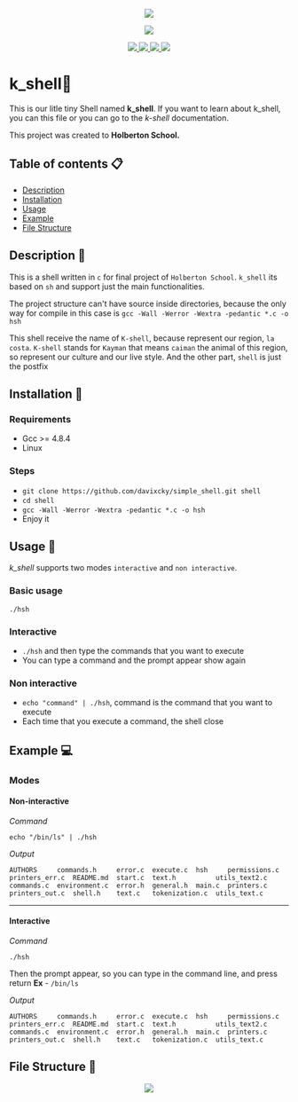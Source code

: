 <p align="center"><img src= "https://i.imgur.com/vnjf5fi.png" /></p>
<p align="center"> <img src = "https://hotemoji.com/images/emoji/8/1xbdigiqloc38.png" /></p>

<p align="center"> 
 <a href="https://intranet.hbtn.io/projects/235" alt="Contributors">
        <img src="https://img.shields.io/badge/Mandatory-25%25-blue" />
</a>
 <a href="https://intranet.hbtn.io/projects/235" alt="Contributors">
       <img src="https://img.shields.io/badge/Advanced-0%25-green" />
 </a>
 <a href="http://simple-shell.me/" alt="Contributors">
		 <img src="https://img.shields.io/badge/Wiki-html%3A%2F%2F-orange" />
</a>
 <a href="https://intranet.hbtn.io/projects/235" alt="Contributors">
        <img src="https://img.shields.io/badge/Cohort-11-red" />
</a>    
</p>

##

# k_shell:crocodile:
This is our litle tiny Shell named **k_shell**. If you want to learn about k_shell, you can this file or you can go to the *k-shell* documentation. 

This project was created to **Holberton School.**

## Table of contents :clipboard:

 - [Description](https://github.com/davixcky/simple_shell#description-triangular_ruler)
 - [Installation](https://github.com/davixcky/simple_shell#installation-floppy_disk)
 - [Usage](https://github.com/davixcky/simple_shell#usage-hammer)
 - [Example](https://github.com/davixcky/simple_shell#example-computer)
 - [File Structure](https://github.com/davixcky/simple_shell#file-structure-file_folder)

## Description :triangular_ruler:

This is a shell written in `c` for final project of `Holberton School`. `k_shell` its based on `sh` and support just the main functionalities.

The project structure can't have source inside directories, because the only way for compile in this case is `gcc -Wall -Werror -Wextra -pedantic *.c -o hsh`

This shell receive the name of `K-shell`, because represent our region, `la costa`. `K-shell` stands for `Kayman` that means `caiman` the animal of this region, so represent our culture and our live style. And the other part, `shell` is just the postfix

## Installation :floppy_disk:

### Requirements
 - Gcc >= 4.8.4
 - Linux

### Steps
 - `git clone https://github.com/davixcky/simple_shell.git shell`
 - `cd shell`
 - `gcc -Wall -Werror -Wextra -pedantic *.c -o hsh`
 - Enjoy it

## Usage :hammer:

*k_shell* supports two modes `interactive` and `non interactive`.

### Basic usage
`./hsh`

### Interactive

 - `./hsh` and then type the commands that you want to execute
 - You can type a command and the prompt appear show again

### Non interactive 

 - `echo "command" | ./hsh`, command is the command that you want to execute
 - Each time that you execute a command, the shell close

## Example :computer:

### Modes

#### Non-interactive
*Command*
```
echo "/bin/ls" | ./hsh
```
*Output*
```
AUTHORS     commands.h     error.c  execute.c  hsh     permissions.c  printers_err.c  README.md  start.c  text.h          utils_text2.c
commands.c  environment.c  error.h  general.h  main.c  printers.c     printers_out.c  shell.h    text.c   tokenization.c  utils_text.c
```
<hr>

#### Interactive
*Command*
```
./hsh
```
Then the prompt appear, so you can type in the command line, and press return
**Ex** - `/bin/ls`

*Output*
```
AUTHORS     commands.h     error.c  execute.c  hsh     permissions.c  printers_err.c  README.md  start.c  text.h          utils_text2.c
commands.c  environment.c  error.h  general.h  main.c  printers.c     printers_out.c  shell.h    text.c   tokenization.c  utils_text.c
```

## File Structure :file_folder:

<p align="center"> 
<img src = "https://imgur.com/SlFLt9b.jpg" />
</p>

